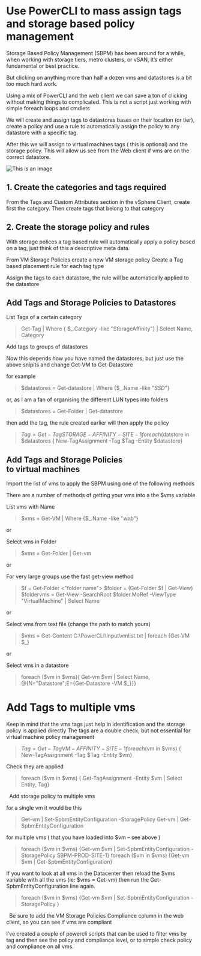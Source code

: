 
# Use PowerCLI to mass assign tags and storage based policy management

Storage Based Policy Management (SBPM) has been around for a while, when working with storage tiers, metro clusters, or vSAN, it’s either fundamental or best practice.

But clicking on anything more than half a dozen vms and datastores is a bit too much hard work.

Using a mix of PowerCLI and the web client we can save a ton of clicking without making things to complicated.
This is not a script just working with simple foreach loops and cmdlets

We will create and assign tags to datastores bases on their location (or tier), create a policy and use a rule to automatically assign the policy to any datastore with a specific tag.

After this we will assign to virtual machines tags ( this is optional) and  the storage policy. This will allow us see from the Web client if vms are on the correct datastore.


![This is an image](https://raoconnor.github.io/docs/assets/images/sbpm-1.png)


## 1. Create the categories and tags required

From the Tags and Custom Attributes section in the vSphere Client, create first the category. Then create tags that belong to that category

## 2. Create the storage policy and rules

With storage polices a tag based rule will automatically apply a policy based on a tag, just think of this a descriptive meta data.

From VM Storage Policies create a new VM storage policy
Create a Tag based placement rule for each tag type

Assign the tags to each datastore, the rule will be automatically applied to the datastore


## Add Tags and Storage Policies to Datastores
List Tags of a certain category

> Get-Tag | Where { $_.Category -like "StorageAffinity"} | Select Name, Category

Add tags to groups of datastores

Now this depends how you have named the datastores, but just use the above snipits and change  Get-VM to Get-Datastore

for example

> $datastores = Get-datastore | Where {$_.Name -like "*SSD*"}

or, as I am a fan of organising the different LUN types into folders

> $datastores = Get-Folder <folder name> | Get-datastore

then add the tag, the rule created earlier will then apply the policy

> $Tag = Get-Tag STORAGE-AFFINITY-SITE-1
> foreach ($datstore in $datastores { New-TagAssignment -Tag $Tag -Entity $datastore}

## Add Tags and Storage Policies to virtual machines
Import the list of vms to apply the SBPM using one of the following methods

There are a number of methods of getting your vms into a the $vms variable

List vms with Name
> $vms = Get-VM | Where {$_.Name -like "*web*"}

or

Select vms in Folder
>$vms = Get-Folder <folder name> | Get-vm

or

For very large groups use the fast get-view method

> $f = Get-Folder <"folder name">
> $folder = (Get-Folder $f | Get-View)
> $foldervms = Get-View -SearchRoot $folder.MoRef -ViewType "VirtualMachine" | Select Name

or

Select vms from text file (change the path to match yours)
> $vms = Get-Content C:\PowerCLI\Input\vmlist.txt | foreach {Get-VM $_}

or

Select vms in a datastore
> foreach ($vm in $vms){ Get-vm $vm | Select Name, @{N="Datastore";E={Get-Datastore -VM $_}}}

# Add Tags to multiple vms
Keep in mind that the vms tags just help in identification and the storage policy is applied directly
The tags are a double check, but not essential for virtual machine policy management

> $Tag = Get-Tag VM-AFFINITY-SITE-1
> foreach ($vm in $vms) { New-TagAssignment -Tag $Tag -Entity $vm}

Check they are applied
> foreach ($vm in $vms) { Get-TagAssignment -Entity $vm | Select Entity, Tag}

 
Add storage policy to multiple vms

for a single vm it would be this

> Get-vm <vm> | Set-SpbmEntityConfiguration -StoragePolicy <storage policy>
> Get-vm <vm> | Get-SpbmEntityConfiguration

for multiple vms ( that you have loaded into $vm – see above )

> foreach ($vm in $vms) {Get-vm $vm | Set-SpbmEntityConfiguration -StoragePolicy SBPM-PROD-SITE-1}
> foreach ($vm in $vms) {Get-vm $vm | Get-SpbmEntityConfiguration}

If you want to look at all vms in the Datacenter then reload the $vms variable with all the vms (ie: $vms  = Get-vm) then run the Get-SpbmEntityConfiguration line again.

> foreach ($vm in $vms) {Get-vm $vm | Set-SpbmEntityConfiguration -StoragePolicy <SBPM-POLICY>}

 
Be sure to add the VM Storage Policies Compliance column in the web client, so you can see if vms are compliant

I’ve created a couple of powercli scripts that can be used to filter vms by tag and then see the policy and compliance level, or to simple check policy and compliance on all vms.
  
  
